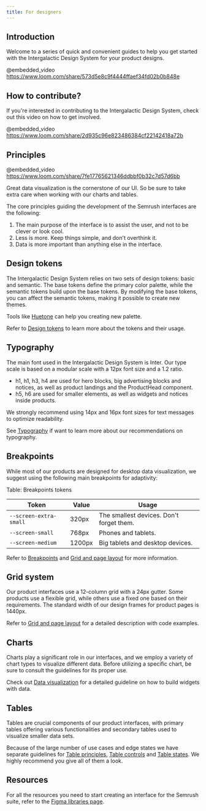 ```yaml
---
title: For designers
---
```


## Introduction

Welcome to a series of quick and convenient guides to help you get started with the Intergalactic Design System for your product designs.

@embedded_video https://www.loom.com/share/573d5e8c9f4444ffaef34fd02b0b848e

<!-- ### Intergalactic Design System principles

@embedded_video https://www.loom.com/share/0e14e413ea314afda211d3845cc845f2 -->

## How to contribute?

If you're interested in contributing to the Intergalactic Design System, check out this video on how to get involved.

@embedded_video https://www.loom.com/share/2d935c96e823486384cf22142418a72b

## Principles

@embedded_video https://www.loom.com/share/7fe17765621346ddbbf0b32c7d57d6bb

Great data visualization is the cornerstone of our UI. So be sure to take extra care when working with our charts and tables.

The core principles guiding the development of the Semrush interfaces are the following:

1. The main purpose of the interface is to assist the user, and not to be clever or look cool.
2. Less is more. Keep things simple, and don't overthink it.
3. Data is more important than anything else in the interface.

<!-- See [Principles](/core-principles/principles/) if you want to dive deeper and learn more about them. -->

## Design tokens

The Intergalactic Design System relies on two sets of design tokens: basic and semantic. The base tokens define the primary color palette, while the semantic tokens build upon the base tokens. By modifying the base tokens, you can affect the semantic tokens, making it possible to create new themes.

Tools like [Huetone](https://huetone.ardov.me/) can help you creating new palette.

Refer to [Design tokens](/style/design-tokens) to learn more about the tokens and their usage.

## Typography

The main font used in the Intergalactic Design System is Inter. Our type scale is based on a modular scale with a 12px font size and a 1.2 ratio.

- h1, h1, h3, h4 are used for hero blocks, big advertising blocks and notices, as well as product landings and the ProductHead component.
- h5, h6 are used for smaller elements, as well as widgets and notices inside products.

We strongly recommend using 14px and 16px font sizes for text messages to optimize readability.

See [Typography](/style/typography/) if want to learn more about our recommendations on typography.

## Breakpoints

While most of our products are designed for desktop data visualization, we suggest using the following main breakpoints for adaptivity:

Table: Breakpoints tokens

| Token                  | Value  | Usage                                    |
| ---------------------- | ------ | ---------------------------------------- |
| `--screen-extra-small` | 320px  | The smallest devices. Don't forget them. |
| `--screen-small`       | 768px  | Phones and tablets.                      |
| `--screen-medium`      | 1200px | Big tablets and desktop devices.         |

Refer to [Breakpoints](/layout/breakpoints/) and [Grid and page layout](/layout/grid-system/) for more information.

## Grid system

Our product interfaces use a 12-column grid with a 24px gutter. Some products use a flexible grid, while others use a fixed one based on their requirements. The standard width of our design frames for product pages is 1440px.

Refer to [Grid and page layout](/layout/grid-system) for a detailed description with code examples.

## Charts

Charts play a significant role in our interfaces, and we employ a variety of chart types to visualize different data. Before utilizing a specific chart, be sure to consult the guidelines for its proper use.

Check out [Data visualization](/data-display/d3-chart) for a detailed guideline on how to build widgets with data.

## Tables

Tables are crucial components of our product interfaces, with primary tables offering various functionalities and secondary tables used to visualize smaller data sets.

Because of the large number of use cases and edge states we have separate guidelines for [Table principles](/table-group/table/), [Table controls](/table-group/table-controls/) and [Table states](/table-group/table-states/). We highly recommend you give all of them a look.

## Resources

For all the resources you need to start creating an interface for the Semrush suite, refer to the [Figma libraries page](/get-started-guide/work-figma/).
